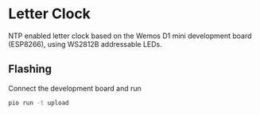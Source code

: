 # Letter Clock
NTP enabled letter clock based on the Wemos D1 mini development board (ESP8266),
using WS2812B addressable LEDs.

## Flashing
Connect the development board and run
```bash
pio run -t upload
```
